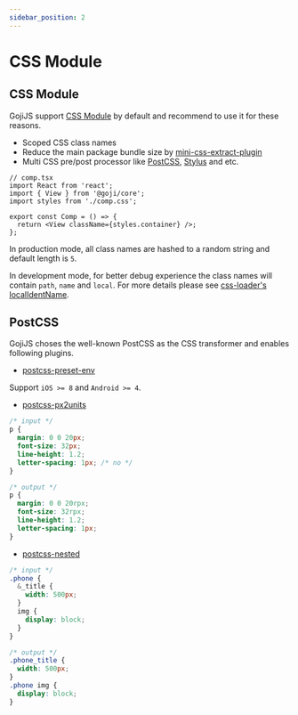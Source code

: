```yaml
---
sidebar_position: 2
---
```


# CSS Module

## CSS Module

GojiJS support [CSS Module](https://github.com/css-modules/css-modules) by default and recommend to
use it for these reasons.

- Scoped CSS class names
- Reduce the main package bundle size by
  [mini-css-extract-plugin](https://github.com/webpack-contrib/mini-css-extract-plugin)
- Multi CSS pre/post processor like [PostCSS](https://github.com/postcss/postcss),
  [Stylus](http://stylus-lang.com/) and etc.

```tsx
// comp.tsx
import React from 'react';
import { View } from '@goji/core';
import styles from './comp.css';

export const Comp = () => {
  return <View className={styles.container} />;
};
```

In production mode, all class names are hashed to a random string and default length is `5`.

In development mode, for better debug experience the class names will contain `path`, `name` and
`local`. For more details please see
[css-loader's localIdentName](https://github.com/webpack-contrib/css-loader#localidentname).

## PostCSS

GojiJS choses the well-known PostCSS as the CSS transformer and enables following plugins.

- [postcss-preset-env](https://github.com/csstools/postcss-preset-env)

Support `iOS >= 8` and `Android >= 4`.

- [postcss-px2units](https://github.com/yingye/postcss-px2units)

```css
/* input */
p {
  margin: 0 0 20px;
  font-size: 32px;
  line-height: 1.2;
  letter-spacing: 1px; /* no */
}

/* output */
p {
  margin: 0 0 20rpx;
  font-size: 32rpx;
  line-height: 1.2;
  letter-spacing: 1px;
}
```

- [postcss-nested](https://github.com/postcss/postcss-nested)

```css
/* input */
.phone {
  &_title {
    width: 500px;
  }
  img {
    display: block;
  }
}

/* output */
.phone_title {
  width: 500px;
}
.phone img {
  display: block;
}
```
